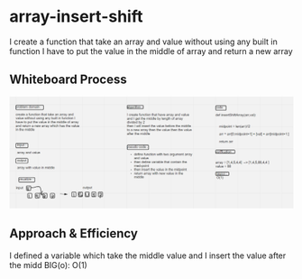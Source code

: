 # array-insert-shift
I create a function that take an array and value without using any built in function I have to put the value in the middle of array and return a new array

## Whiteboard Process
![array insert shift](array-insert-shift.PNG)

## Approach & Efficiency
I defined a variable which take the middle value and I insert the  value after the midd 
BIG(o):
O(1)
